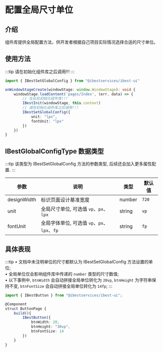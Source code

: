 # 配置全局尺寸单位

## 介绍

组件库提供全局配置方法，供开发者根据自己项目实际情况选择合适的尺寸单位。

## 使用方法
:::tip
请在初始化组件库之后调用!!!
:::

```ts
import { IBestSetGlobalConfig } from "@ibestservices/ibest-ui"

onWindowStageCreate(windowStage: window.WindowStage): void {
	windowStage.loadContent('pages/Index', (err, data) => {
		// 在此处初始化组件库!!!
		IBestInit(windowStage, this.context)
		// 请在初始化组件库之后调用!!!
		IBestSetGlobalConfig({
			unit: "lpx",
			fontUnit: "lpx"
		})
	})
}
```

## IBestGlobalConfigType 数据类型
:::tip
该类型为 IBestSetGlobalConfig 方法的参数类型, 后续还会加入更多属性配置.
:::

| 参数             | 说明                                    | 类型   | 默认值        |
| ----------------| --------------------------------------- | ----- | ------------ |
| designWidth     | 标识页面设计基准宽度					   | number | `720`		  |
| unit            | 全局尺寸单位, 可选值 `vp`、`px`、`lpx`	   | string | `vp`        |
| fontUnit        | 全局字体单位, 可选值 `vp`、`px`、`lpx`、`fp`| string | `fp`        |


## 具体表现

:::tip
• 文档中未注明单位的尺寸都默认为 IBestSetGlobalConfig 方法设置的单位;   
• 全局单位仅会影响组件库中传递的 `number` 类型的尺寸数值;   
• 以下事例中, `btnWidth` 会自动拼接全局单位转化为 `20vp`, `btnHeight` 为字符串保持不变, `btnFontSize` 会自动拼接全局单位转化为 `14fp`;
:::

```ts
import { IBestButton } from "@ibestservices/ibest-ui";

@Component
struct ButtonPage {
	build(){
		IBestButton({
			btnWidth: 20,
			btnHeight: "30vp",
			btnFontSize: 14
		})
	}
}
```
